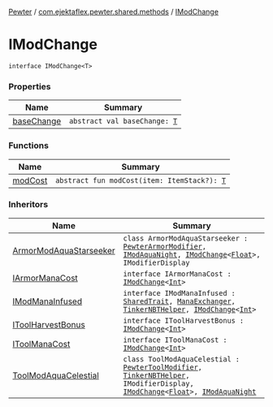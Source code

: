 [Pewter](../../index.md) / [com.ejektaflex.pewter.shared.methods](../index.md) / [IModChange](./index.md)

# IModChange

`interface IModChange<T>`

### Properties

| Name | Summary |
|---|---|
| [baseChange](base-change.md) | `abstract val baseChange: `[`T`](index.md#T) |

### Functions

| Name | Summary |
|---|---|
| [modCost](mod-cost.md) | `abstract fun modCost(item: ItemStack?): `[`T`](index.md#T) |

### Inheritors

| Name | Summary |
|---|---|
| [ArmorModAquaStarseeker](../../com.ejektaflex.pewter.mods.astralsorcery/-armor-mod-aqua-starseeker/index.md) | `class ArmorModAquaStarseeker : `[`PewterArmorModifier`](../../com.ejektaflex.pewter.api.core.modifiers/-pewter-armor-modifier/index.md)`, `[`IModAquaNight`](../-i-mod-aqua-night/index.md)`, `[`IModChange`](./index.md)`<`[`Float`](https://kotlinlang.org/api/latest/jvm/stdlib/kotlin/-float/index.html)`>, IModifierDisplay` |
| [IArmorManaCost](../-i-armor-mana-cost/index.md) | `interface IArmorManaCost : `[`IModChange`](./index.md)`<`[`Int`](https://kotlinlang.org/api/latest/jvm/stdlib/kotlin/-int/index.html)`>` |
| [IModManaInfused](../-i-mod-mana-infused/index.md) | `interface IModManaInfused : `[`SharedTrait`](../../com.ejektaflex.pewter.lib.traits/-shared-trait.md)`, `[`ManaExchanger`](../../com.ejektaflex.pewter.lib.mixins/-mana-exchanger/index.md)`, `[`TinkerNBTHelper`](../../com.ejektaflex.pewter.lib.mixins/-tinker-n-b-t-helper/index.md)`, `[`IModChange`](./index.md)`<`[`Int`](https://kotlinlang.org/api/latest/jvm/stdlib/kotlin/-int/index.html)`>` |
| [IToolHarvestBonus](../-i-tool-harvest-bonus/index.md) | `interface IToolHarvestBonus : `[`IModChange`](./index.md)`<`[`Int`](https://kotlinlang.org/api/latest/jvm/stdlib/kotlin/-int/index.html)`>` |
| [IToolManaCost](../-i-tool-mana-cost/index.md) | `interface IToolManaCost : `[`IModChange`](./index.md)`<`[`Int`](https://kotlinlang.org/api/latest/jvm/stdlib/kotlin/-int/index.html)`>` |
| [ToolModAquaCelestial](../../com.ejektaflex.pewter.mods.astralsorcery/-tool-mod-aqua-celestial/index.md) | `class ToolModAquaCelestial : `[`PewterToolModifier`](../../com.ejektaflex.pewter.api.core.modifiers/-pewter-tool-modifier/index.md)`, `[`TinkerNBTHelper`](../../com.ejektaflex.pewter.lib.mixins/-tinker-n-b-t-helper/index.md)`, IModifierDisplay, `[`IModChange`](./index.md)`<`[`Float`](https://kotlinlang.org/api/latest/jvm/stdlib/kotlin/-float/index.html)`>, `[`IModAquaNight`](../-i-mod-aqua-night/index.md) |
